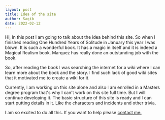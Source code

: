 ```yaml
---
layout: post
title: Idea of the site
author: Saqib
date: 2022-02-12
---
```

Hi, In this post I am going to talk about the idea behind this site. So when I finished reading One Hundred Years of Solitude in January this year I was blown. It is such a wonderful book. It has a magic in itself and it is indeed a Magical Realism book. Marquez has really done an outstanding job with the book.

So, after reading the book I was searching the internet for a wiki where I can learn more about the book and the story. I find such lack of good wiki sites that it motivated me to create a wiki for it.

Currently, I am working on this site alone and also I am enrolled in a Masters degree program that's why I can't work on this site full time. But I will continue developing it. The basic structure of this site is ready and I can start putting details in it. Like the characters and incidents and other trivia.

I am so excited to do all this. If you want to help please <a href="https://twisthead.github.io/content/contact.html">contact me.</a>
